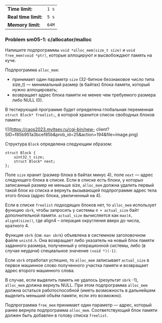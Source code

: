 |                      |       |
|----------------------|-------|
| **Time limit:**      | `1 s` |
| **Real time limit:** | `5 s` |
| **Memory limit:**    | `64M` |


### Problem sm05-1: c/allocator/malloc

Напишите подпрограммы `void *alloc_mem(size_t size)` и `void free_mem(void *ptr)`, которые
аллоцируют и высвобождают память на куче.

Подпрограмма `alloc_mem`:

* принимает один параметр `size` (32-битное беззнаковое число типа size_t) — минимальный размер (в байтах) блока памяти, который нужно аллоцировать;
* возвращает адрес блока памяти не менее чем требуемого размера либо NULL (0).

В тестирующей программе будет определена глобальная переменная `struct Block* freelist;`, в которой
хранится список свободных блоков памяти:

![](https://caos2023.myltsev.ru/cgi-bin/new-
client?SID=f85b951a3bcef85b&prob_id=25&action=194&file=image.png)

Структура `Block` определена следующим образом:

    
    
    struct Block {
        uint32_t size;
        struct Block* next;
    };

Поле `size` хранит (размер блока в байтах минус 4), поле `next` — адрес следующего блока в списке.
Если в списке есть блоки, у которых записанный размер не меньше size, `alloc_mem` должна удалить
первый такой блок из списка и вернуть вызывающей подпрограмме адрес тела этого блока (адрес блока,
увеличенный на 4).

Если в списке `freelist` подходящих блоков нет, то `alloc_mem` использует функцию `sbrk`, чтобы
запросить у системы `4 + actual_size` байт дополнительной памяти. `actual_size` вычисляется как
`max(4, align4(size))`, где align4 – операция округления вверх до числа, кратного 4.

Функция `sbrk` (см. `man sbrk`) объявлена в системном заголовочном файле `unistd.h`. Она возвращает
либо указатель на новый блок памяти заданного размера, полученный у операционной системы, либо (в
случае неудачи) специальное значение `(void *)(-1)`.

Если `sbrk` отработал успешно, то `alloc_mem` записывает `actual_size` в первое машинное слово
полученного участка памяти и возвращает адрес второго машинного слова.

В случае, если выделить память не удалось (результат `sbrk` -1), `alloc_mem` должна вернуть NULL.
При этом подпрограмма `alloc_mem` должна остаться работоспособной (иметь возможность в дальнейшем
выделить меньший объём памяти, если это возможно).

Подпрограмма `free_mem` принимает один параметр — адрес, который ранее вернула подпрограмма
`alloc_mem`. Соответствующий блок памяти должен быть добавлен в голову списка `freelist`.

